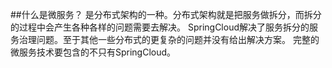 ##什么是微服务？
   是分布式架构的一种。分布式架构就是把服务做拆分，而拆分的过程中会产生各种各样的问题需要去解决。
   SpringCloud解决了服务拆分的服务治理问题。至于其他一些分布式的更复杂的问题并没有给出解决方案。
   完整的微服务技术要包含的不只有SpringCloud。

   